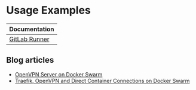 # Usage Examples

| **Documentation** |
|-------------------|
| [GitLab Runner](gitlab-runner.md) |

## Blog articles

* [OpenVPN Server on Docker Swarm](https://alex.thom.ae/2020/02/22/openvpn-server-docker-swarm/)
* [Traefik, OpenVPN and Direct Container Connections on Docker Swarm](https://alex.thom.ae/2020/09/19/traefik-openvpn-docker-swarm/)
